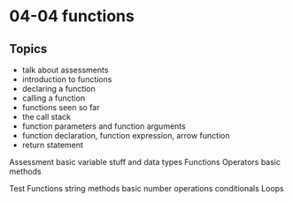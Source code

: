 # 04-04 functions

## Topics

- talk about assessments
- introduction to functions
- declaring a function
- calling a function
- functions seen so far
- the call stack
- function parameters and function arguments
- function declaration, function expression, arrow function
- return statement


Assessment
basic variable stuff and data types
Functions
Operators
basic methods


Test
Functions
string methods
basic number operations
conditionals
Loops
